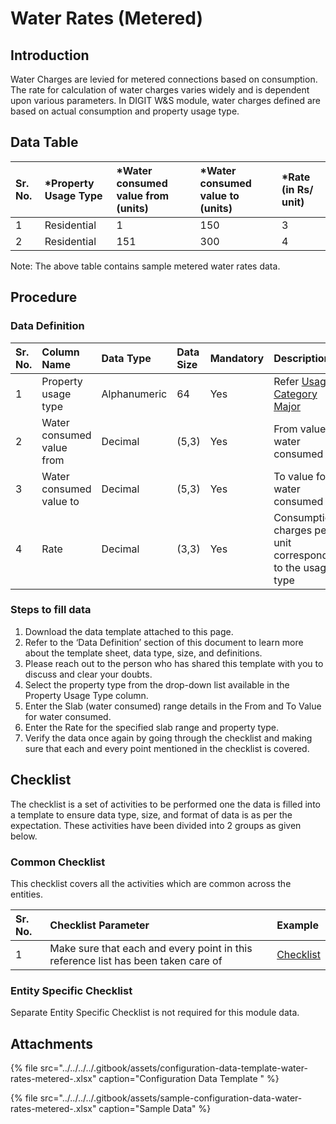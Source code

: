 # Water Rates \(Metered\)

## Introduction <a id="Introduction"></a>

Water Charges are levied for metered connections based on consumption. The rate for calculation of water charges varies widely and is dependent upon various parameters. In DIGIT W&S module, water charges defined are based on actual consumption and property usage type.

## Data Table <a id="Data-Table"></a>

| Sr. No. | \*Property Usage Type | \*Water consumed value from \(units\) | \*Water consumed value to \(units\) | \*Rate \(in Rs/ unit\) |
| :--- | :--- | :--- | :--- | :--- |
|  1 | Residential |  1 | 150 | 3 |
|  2 | Residential |  151 | 300 | 4 |

Note: The above table contains sample metered water rates data.

## Procedure <a id="Procedure"></a>

### Data Definition <a id="Data-Definition"></a>

| Sr. No. | Column Name | Data Type | Data Size | Mandatory | Description |
| :--- | :--- | :--- | :--- | :--- | :--- |
| 1 | Property usage type | Alphanumeric |  64 | Yes | Refer [Usage Category Major](https://digit-discuss.atlassian.net/wiki/spaces/DO/pages/413958414/Usage+Category+Major) |
| 2 | Water consumed value from | Decimal |  \(5,3\) | Yes | From value for water consumed |
| 3 | Water consumed value to | Decimal |  \(5,3\) | Yes | To value for water consumed |
| 4 | Rate | Decimal |  \(3,3\) | Yes | Consumption charges per unit corresponding to the usage type |

### Steps to fill data <a id="Steps-to-fill-data"></a>

1. Download the data template attached to this page.
2. Refer to the ‘Data Definition’ section of this document to learn more about the template sheet, data type, size, and definitions.
3. Please reach out to the person who has shared this template with you to discuss and clear your doubts.
4. Select the property type from the drop-down list available in the Property Usage Type column.
5. Enter the Slab \(water consumed\) range details in the From and To Value for water consumed.
6. Enter the Rate for the specified slab range and property type.
7. Verify the data once again by going through the checklist and making sure that each and every point mentioned in the checklist is covered.

## Checklist <a id="Checklist"></a>

The checklist is a set of activities to be performed one the data is filled into a template to ensure data type, size, and format of data is as per the expectation. These activities have been divided into 2 groups as given below.

### Common Checklist <a id="Common-Checklist"></a>

This checklist covers all the activities which are common across the entities.

| Sr. No. | Checklist Parameter | Example |
| :--- | :--- | :--- |
| 1 | Make sure that each and every point in this reference list has been taken care of | [Checklist](https://digit-discuss.atlassian.net/wiki/spaces/DO/pages/502203140/Checklist) |

### Entity Specific Checklist <a id="Entity-Specific-Checklist"></a>

Separate Entity Specific Checklist is not required for this module data.

## Attachments <a id="Attachments"></a>

{% file src="../../../../.gitbook/assets/configuration-data-template-water-rates-metered-.xlsx" caption="Configuration Data Template " %}

{% file src="../../../../.gitbook/assets/sample-configuration-data-water-rates-metered-.xlsx" caption="Sample Data" %}

